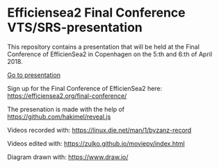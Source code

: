 # Efficiensea2 Final Conference VTS/SRS-presentation
This repository contains a presentation that will be held at the Final Conference of EfficienSea2 in Copenhagen on the 5:th and 6:th of April 2018. 

[Go to presentation](https://richardnilssonsma.github.io/)

Sign up for the Final Conference of EfficienSea2 here: https://efficiensea2.org/final-conference/


The presenation is made with the help of https://github.com/hakimel/reveal.js

Videos recorded with: https://linux.die.net/man/1/byzanz-record

Videos edited with: https://zulko.github.io/moviepy/index.html

Diagram drawn with: https://www.draw.io/
